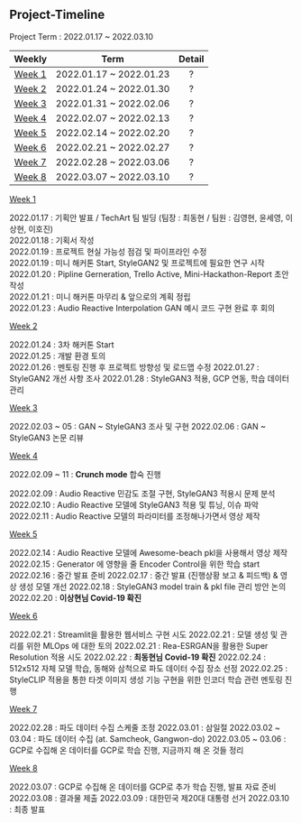 ## Project-Timeline


Project Term : 2022.01.17 ~ 2022.03.10


| Weekly | Term | Detail |
|:-------------:|:-------------:|:-------------:|
| [Week 1](https://docs.google.com/document/d/1QArPcymEzMwDRNF3TDB-OdShjUMhWx-o/edit) | 2022.01.17 ~ 2022.01.23 | ? |
| [Week 2](https://docs.google.com/document/d/1QArPcymEzMwDRNF3TDB-OdShjUMhWx-o/edit) | 2022.01.24 ~ 2022.01.30 | ? |
| [Week 3](https://docs.google.com/document/d/12blD-0AYbR917EyU0eqzjwcrdGEc-IBg/edit) | 2022.01.31 ~ 2022.02.06 | ? |
| [Week 4](https://docs.google.com/document/d/1r2XZUikyqr8e6djEAmRalf3wspBpIVNs/edit) | 2022.02.07 ~ 2022.02.13 | ? |
| [Week 5](https://docs.google.com/document/d/1PV7hbAy6IOGLIKQShbDCIP_3UkIdfdUi/edit) | 2022.02.14 ~ 2022.02.20 | ? |
| [Week 6](https://docs.google.com/document/d/12pFwsTISAFAB7DiFl9fcUOaD0HEYVZTU/edit) | 2022.02.21 ~ 2022.02.27 | ? |
| [Week 7]() | 2022.02.28 ~ 2022.03.06 | ? |
| [Week 8]() | 2022.03.07 ~ 2022.03.10 | ? |


[Week 1](https://docs.google.com/document/d/1QArPcymEzMwDRNF3TDB-OdShjUMhWx-o/edit)


2022.01.17 : 기획안 발표 / TechArt 팀 빌딩 (팀장 : 최동현 / 팀원 : 김영현, 윤세영, 이상현, 이호진)  
2022.01.18 : 기획서 작성  
2022.01.19 : 프로젝트 현실 가능성 점검 및 파이프라인 수정  
2022.01.19 : 미니 해커톤 Start, StyleGAN2 및 프로젝트에 필요한 연구 시작  
2022.01.20 : Pipline Gerneration, Trello Active, Mini-Hackathon-Report 초안 작성  
2022.01.21 : 미니 해커톤 마무리 & 앞으로의 계획 정립  
2022.01.23 : Audio Reactive Interpolation GAN 예시 코드 구현 완료 후 회의  


[Week 2](https://docs.google.com/document/d/1QArPcymEzMwDRNF3TDB-OdShjUMhWx-o/edit)


2022.01.24 : 3차 해커톤 Start  
2022.01.25 : 개발 환경 토의  
2022.01.26 : 멘토링 진행 후 프로젝트 방향성 및 로드맵 수정
2022.01.27 : StyleGAN2 개선 사항 조사
2022.01.28 : StyleGAN3 적용, GCP 연동, 학습 데이터 관리


[Week 3](https://docs.google.com/document/d/12blD-0AYbR917EyU0eqzjwcrdGEc-IBg/edit)


2022.02.03 ~ 05 : GAN ~ StyleGAN3 조사 및 구현
2022.02.06 : GAN ~ StyleGAN3 논문 리뷰


[Week 4](https://docs.google.com/document/d/1r2XZUikyqr8e6djEAmRalf3wspBpIVNs/edit)


2022.02.09 ~ 11 : **Crunch mode** 합숙 진행


2022.02.09 : Audio Reactive 민감도 조절 구현, StyleGAN3 적용시 문제 분석
2022.02.10 : Audio Reactive 모델에 StyleGAN3 적용 및 튜닝, 이슈 파악
2022.02.11 : Audio Reactive 모델의 파라미터를 조정해나가면서 영상 제작


[Week 5](https://docs.google.com/document/d/1PV7hbAy6IOGLIKQShbDCIP_3UkIdfdUi/edit)


2022.02.14 : Audio Reactive 모델에 Awesome-beach pkl을 사용해서 영상 제작
2022.02.15 : Generator 에 영향을 줄 Encoder Control을 위한 학습 start
2022.02.16 : 중간 발표 준비
2022.02.17 : 중간 발표 (진행상황 보고 & 피드백) & 영상 생성 모델 개선
2022.02.18 : StyleGAN3 model train & pkl file 관리 방안 논의
2022.02.20 : **이상현님 Covid-19 확진**


[Week 6](https://docs.google.com/document/d/12pFwsTISAFAB7DiFl9fcUOaD0HEYVZTU/edit)


2022.02.21 : Streamlit을 활용한 웹서비스 구현 시도
2022.02.21 : 모델 생성 및 관리를 위한 MLOps 에 대한 토의
2022.02.21 : Rea-ESRGAN을 활용한 Super Resolution 적용 시도
2022.02.22 : **최동현님 Covid-19 확진**
2022.02.24 : 512x512 자체 모델 학습, 동해와 삼척으로 파도 데이터 수집 장소 선정
2022.02.25 : StyleCLIP 적용을 통한 타겟 이미지 생성 기능 구현을 위한 인코더 학습 관련 멘토링 진행


[Week 7]()


2022.02.28 : 파도 데이터 수집 스케줄 조정
2022.03.01 : 삼일절
2022.03.02 ~ 03.04 : 파도 데이터 수집 (at. Samcheok, Gangwon-do)
2022.03.05 ~ 03.06 : GCP로 수집해 온 데이터를 GCP로 학습 진행, 지금까지 해 온 것들 정리


[Week 8]()


2022.03.07 : GCP로 수집해 온 데이터를 GCP로 추가 학습 진행, 발표 자료 준비
2022.03.08 : 결과물 제출
2022.03.09 : 대한민국 제20대 대통령 선거
2022.03.10 : 최종 발표
